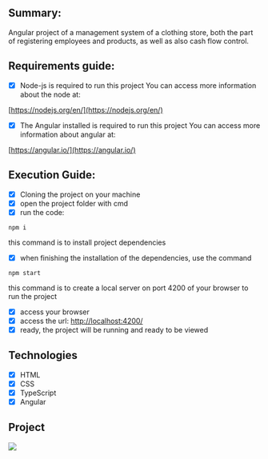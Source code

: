 <h2>Summary:</h2>

Angular project of a management system
of a clothing store, both the part of registering employees and products, as well as
also cash flow control.


<h2>Requirements guide:</h2>

- [x] Node-js is required to run this project
You can access more information about the node at:

[https://nodejs.org/en/](https://nodejs.org/en/)

- [x] The Angular installed is required to run this project
You can access more information about angular at:

[https://angular.io/](https://angular.io/)


<h2>Execution Guide:</h2>

- [x] Cloning the project on your machine
- [x] open the project folder with cmd
- [x] run the code:

```npm i```

this command is to install project dependencies

- [x] when finishing the installation of the dependencies, use the command

```npm start```

this command is to create a local server on port 4200 of your browser to run the project

- [x] access your browser
- [x] access the url: [http://localhost:4200/](http://localhost:4200/)
- [x] ready, the project will be running and ready to be viewed

<h2>Technologies</h2>

- [x] HTML
- [x] CSS
- [x] TypeScript
- [x] Angular

<h2>Project</h2>

<p>
  <img src="https://github.com/Jhoncosta08/clothing-store-control-system/blob/master/clothing%20store%20control%20system-fe/src/assets/projeto.png" style="width: auto; max-height: 300px">
</p>
